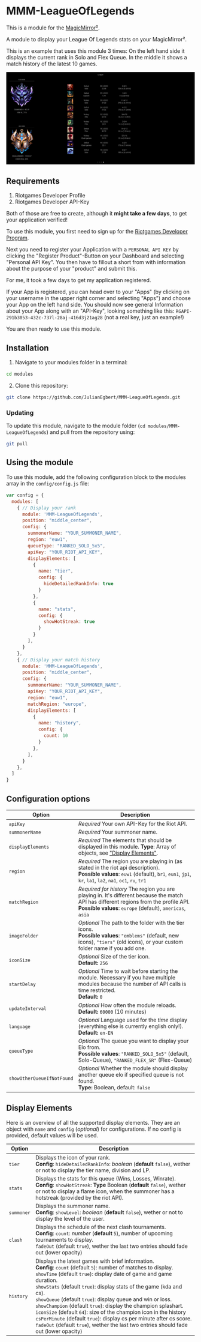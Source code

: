 # MMM-LeagueOfLegends

This is a module for the [MagicMirror²](https://github.com/MichMich/MagicMirror/).

A module to display your League Of Legends stats on your MagicMirror².

This is an example that uses this module 3 times: On the left hand side it displays the current rank in Solo and Flex Queue. In the middle it shows a match history of the latest 10 games.

![Preview](./Screenshot.png)

## Requirements

1. Riotgames Developer Profile
2. Riotgames Developer API-Key

Both of those are free to create, although it **might take a few days**, to get your application verified!

To use this module, you first need to sign up for the [Riotgames Developer Program](https://developer.riotgames.com/).

Next you need to register your Application with a `PERSONAL API KEY` by clicking the "Register Product"-Button on your Dashboard and selecting "Personal API Key". You then have to fillout a short from with information about the purpose of your "product" and submit this.

For me, it took a few days to get my application registered.

If your App is registered, you can head over to your "Apps" (by clicking on your username in the upper right corner and selecting "Apps") and choose your App on the left hand side. You should now see general Information about your App along with an "API-Key", looking something like this: `RGAPI-291b3053-432c-737l-28aj-416d3j21ag28` (not a real key, just an example!)

You are then ready to use this module.

## Installation

1. Navigate to your modules folder in a terminal:

```bash
cd modules
```

2. Clone this repository:

```bash
git clone https://github.com/JulianEgbert/MMM-LeagueOfLegends.git
```

### Updating

To update this module, navigate to the module folder (`cd modules/MMM-LeagueOfLegends`) and pull from the repository using:

```bash
git pull
```

## Using the module

To use this module, add the following configuration block to the modules array in the `config/config.js` file:

```js
var config = {
  modules: [
    { // Display your rank
      module: 'MMM-LeagueOfLegends',
      position: "middle_center",
      config: {
        summonerName: "YOUR_SUMMONER_NAME",
        region: "euw1",
        queueType: "RANKED_SOLO_5x5",
        apiKey: "YOUR_RIOT_API_KEY",
        displayElements: [
          {
            name: "tier",
            config: {
              hideDetailedRankInfo: true
            }
          },
          {
            name: "stats",
            config: {
              showHotStreak: true
            }
          }
        ],
      }
    },
    { // Display your match history
      module: 'MMM-LeagueOfLegends',
      position: "middle_center",
      config: {
        summonerName: "YOUR_SUMMONER_NAME",
        apiKey: "YOUR_RIOT_API_KEY",
        region: "euw1",
        matchRegion: "europe",
        displayElements: [
          {
            name: "history",
            config: {
              count: 10
            }
          },
        ],
      }
    },
  ]
}
```

## Configuration options

| Option           | Description
|----------------- |-----------
| `apiKey`         | *Required* Your own API-Key for the Riot API.
| `summonerName`   | *Required* Your summoner name.
| `displayElements`| *Required* The elements that should be displayed in this module. **Type**: Array of objects, see ["Display Elements"](##Display-Elements).
| `region`         | *Required* The region you are playing in (as stated in the riot api description). <br> **Possible values**: `euw1` (default), `br1`, `eun1`, `jp1`, `kr`, `la1`, `la2`, `na1`, `oc1`, `ru`, `tr1`
| `matchRegion`         | *Required for history* The region you are playing in. It's different because the match API has different regions from the profile API. <br> **Possible values**: `europe` (default), `americas`, `asia`
| `imageFolder`    | *Optional* The path to the folder with the tier icons. <br> **Possible values**: `"emblems"` (default, new icons), `"tiers"` (old icons), or your custom folder name if you add one.
| `iconSize`       | *Optional* Size of the tier icon. <br> **Default:** `256`
| `startDelay`     | *Optional* Time to wait before starting the module. Necessary if you have multiple modules because the number of API calls is time restricted. <br> **Default:** `0`
| `updateInterval` | *Optional* How often the module reloads. <br> **Default:** `60000` (10 minutes)
| `language`       | *Optional* Language used for the *time* display (everything else is currently english only!). <br> **Default:** `en-EN`
| `queueType`      | *Optional* The queue you want to display your Elo from. <br> **Possible values**: `"RANKED_SOLO_5x5"` (default, Solo-Queue), `"RANKED_FLEX_SR"` (Flex-Queue)
| `showOtherQueueIfNotFound` | *Optional* Whether the module should display another queue elo if specified queue is not found. <br>**Type:** Boolean, default: `false`


## Display Elements

Here is an overview of all the supported display elements. They are an object with `name` and `config` (*optional*) for configurations. If no config is provided, default values will be used.

| Option        | Description
|---------------|-----------
| `tier`        | Displays the icon of your rank. <br> **Config**: `hideDetailedRankInfo`: *boolean* (**default** `false`), wether or not to display the tier name, division and LP.
| `stats`       | Displays the stats for this queue (Wins, Losses, Winrate). <br> **Config**: `showHotStreak`: **Type** Boolean (**default** `false`), wether or not to display a flame icon, when the summoner has a hotstreak (provided by the riot API).
| `summoner`    | Displays the summoner name. <br> **Config**: `showLevel`: *boolean* (**default** `false`), wether or not to display the level of the user.
| `clash`       | Displays the schedule of the next clash tournaments. <br> **Config**: `count`: *number* (**default** `5`), number of upcoming tournaments to display. <br> `fadeOut` (default `true`), wether the last two entries should fade out (lower opacity)
| `history`     | Displays the latest games with brief information. <br> **Config**: `count` (default `5`): number of matches to display. <br> `showTime` (default `true`): display date of game and game duration. <br> `showStats` (default `true`): display stats of the game (kda and cs). <br> `showQueue` (default `true`): display queue and win or loss. <br> `showChampion` (default `true`): display the champion splashart. <br> `iconSize` (default `64`): size of the champion icon in the history <br> `csPerMinute` (default `true`): display cs per minute after cs score. <br> `fadeOut` (default `true`), wether the last two entries should fade out (lower opacity)

